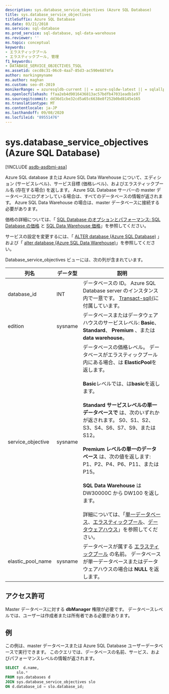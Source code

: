 ```yaml
---
description: sys.database_service_objectives (Azure SQL Database)
title: sys.database_service_objectives
titleSuffix: Azure SQL Database
ms.date: 03/21/2018
ms.service: sql-database
ms.prod_service: sql-database, sql-data-warehouse
ms.reviewer: ''
ms.topic: conceptual
keywords:
- エラスティックプール
- エラスティックプール, 管理
f1_keywords:
- DATABASE_SERVICE_OBJECTIVES_TSQL
ms.assetid: cecd8c31-06c0-4aa7-85d3-ac590e6874fa
author: markingmyname
ms.author: maghan
ms.custom: seo-dt-2019
monikerRange: = azuresqldb-current || = azure-sqldw-latest || = sqlallproducts-allversions
ms.openlocfilehash: ffaa2eb4d9016436813ac57bdfb47031eadb1e97
ms.sourcegitcommit: dd36d1cbe32cd5a65c6638e8f252b0bd8145e165
ms.translationtype: MT
ms.contentlocale: ja-JP
ms.lasthandoff: 09/08/2020
ms.locfileid: "89551476"
---
```

# <a name="sysdatabase_service_objectives-azure-sql-database"></a>sys.database_service_objectives (Azure SQL Database)
[!INCLUDE [asdb-asdbmi-asa](../../includes/applies-to-version/asdb-asdbmi-asa.md)]

Azure SQL database または Azure SQL Data Warehouse について、エディション (サービスレベル)、サービス目標 (価格レベル)、およびエラスティックプール名 (存在する場合) を返します。 Azure SQL Database サーバーの master データベースにログオンしている場合は、すべてのデータベースの情報が返されます。 Azure SQL Data Warehouse の場合は、master データベースに接続する必要があります。  
  
  
 価格の詳細については、「 [SQL Database のオプションとパフォーマンス: SQL Database の価格](https://azure.microsoft.com/pricing/details/sql-database/) と [SQL Data Warehouse 価格](https://azure.microsoft.com/pricing/details/sql-data-warehouse/)」を参照してください。  
  
 サービスの設定を変更するには、「 [ALTER database (Azure SQL Database)](../../t-sql/statements/alter-database-azure-sql-database.md) 」および「 [alter database (Azure SQL Data Warehouse)](https://docs.microsoft.com/sql/t-sql/statements/alter-database-transact-sql?view=azure-sqldw-latest)」を参照してください。  
  
 Database_service_objectives ビューには、次の列が含まれています。  
  
|列名|データ型|説明|  
|-----------------|---------------|-----------------|  
|database_id|INT|データベースの ID。 Azure SQL Database server のインスタンス内で一意です。 [Transact-sql&#41;&#40;](../../relational-databases/system-catalog-views/sys-databases-transact-sql.md)に付属しています。|  
|edition|sysname|データベースまたはデータウェアハウスのサービスレベル: **Basic**、 **Standard**、 **Premium** 、または **data warehouse**。|  
|service_objective|sysname|データベースの価格レベル。 データベースがエラスティックプール内にある場合、は **ElasticPool**を返します。<br /><br /> **Basic**レベルでは、は**basic**を返します。<br /><br /> **Standard サービスレベルの単一データベースで** は、次のいずれかが返されます。 S0、S1、S2、S3、S4、S6、S7、S9、または S12。<br /><br /> **Premium レベルの単一のデータベース** は、次の値を返します: P1、P2、P4、P6、P11、または P15。<br /><br /> **SQL Data Warehouse** は DW30000C から DW100 を返します。<br /><br /> 詳細については、「[単一データベース](/azure/sql-database/sql-database-dtu-resource-limits-single-databases/)、[エラスティックプール](/azure/sql-database/sql-database-dtu-resource-limits-elastic-pools/)、[データウェアハウス](/azure/sql-data-warehouse/what-is-a-data-warehouse-unit-dwu-cdwu/)」を参照してください。|  
|elastic_pool_name|sysname|データベースが属する [エラスティックプール](https://azure.microsoft.com/documentation/articles/sql-database-elastic-pool/) の名前。 データベースが単一データベースまたはデータウェアハウスの場合は **NULL** を返します。|  
  
## <a name="permissions"></a>アクセス許可  
 Master データベースに対する **dbManager** 権限が必要です。  データベースレベルでは、ユーザーは作成者または所有者である必要があります。  
  
## <a name="examples"></a>例  
 この例は、master データベースまたは Azure SQL Database ユーザーデータベースで実行できます。 このクエリでは、データベースの名前、サービス、およびパフォーマンスレベルの情報が返されます。  
  
```sql  
SELECT  d.name,   
     slo.*    
FROM sys.databases d   
JOIN sys.database_service_objectives slo    
ON d.database_id = slo.database_id;  
  
```  
  
  
